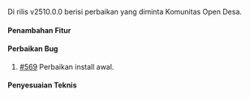 Di rilis v2510.0.0 berisi perbaikan yang diminta Komunitas Open Desa.

#### Penambahan Fitur

#### Perbaikan Bug

1. [#569](https://github.com/OpenSID/pantau/issues/569) Perbaikan install awal.

#### Penyesuaian Teknis

